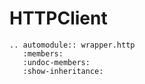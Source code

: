 # HTTPClient

```{eval-rst}
.. automodule:: wrapper.http
   :members:
   :undoc-members:
   :show-inheritance:
```
